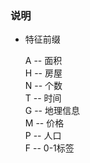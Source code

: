 ### 说明

+ 特征前缀

  A -- 面积  
  H -- 房屋  
  N -- 个数  
  T -- 时间  
  G -- 地理信息  
  M -- 价格  
  P -- 人口  
  F -- 0-1标签

